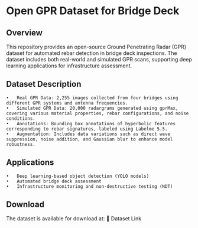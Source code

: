 # Open GPR Dataset for Bridge Deck

## Overview
This repository provides an open-source Ground Penetrating Radar (GPR) dataset for automated rebar detection in bridge deck inspections. The dataset includes both real-world and simulated GPR scans, supporting deep learning applications for infrastructure assessment.

## Dataset Description
	•	Real GPR Data: 2,255 images collected from four bridges using different GPR systems and antenna frequencies.
	•	Simulated GPR Data: 20,000 radargrams generated using gprMax, covering various material properties, rebar configurations, and noise conditions.
	•	Annotations: Bounding box annotations of hyperbolic features corresponding to rebar signatures, labeled using Labelme 5.5.
	•	Augmentation: Includes data variations such as direct wave suppression, noise addition, and Gaussian blur to enhance model robustness.

## Applications
	•	Deep learning-based object detection (YOLO models)
	•	Automated bridge deck assessment
	•	Infrastructure monitoring and non-destructive testing (NDT)

## Download
The dataset is available for download at:
🔗 Dataset Link

